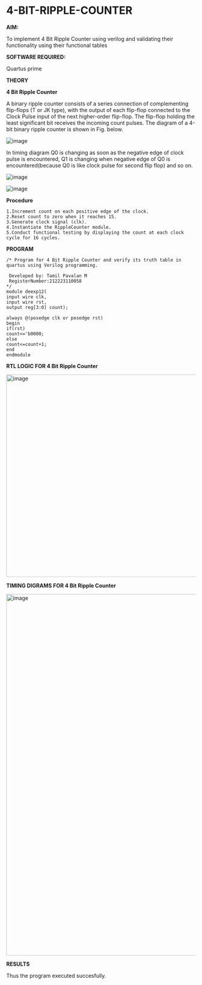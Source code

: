 # 4-BIT-RIPPLE-COUNTER

**AIM:**

To implement  4 Bit Ripple Counter using verilog and validating their functionality using their functional tables

**SOFTWARE REQUIRED:**

Quartus prime

**THEORY**

**4 Bit Ripple Counter**

A binary ripple counter consists of a series connection of complementing flip-flops (T or JK type), with the output of each flip-flop connected to the Clock Pulse input of the next higher-order flip-flop. The flip-flop holding the least significant bit receives the incoming count pulses. The diagram of a 4-bit binary ripple counter is shown in Fig. below.

![image](https://github.com/naavaneetha/4-BIT-RIPPLE-COUNTER/assets/154305477/cb4b74d4-31ab-4359-95d0-d22e67daba13)

In timing diagram Q0 is changing as soon as the negative edge of clock pulse is encountered, Q1 is changing when negative edge of Q0 is encountered(because Q0 is like clock pulse for second flip flop) and so on.

![image](https://github.com/naavaneetha/4-BIT-RIPPLE-COUNTER/assets/154305477/a573a7d6-014e-4e54-93e6-e2ac9530960b)

![image](https://github.com/naavaneetha/4-BIT-RIPPLE-COUNTER/assets/154305477/85e1958a-2fc1-49bb-9a9f-d58ccbf3663c)

**Procedure**
```
1.Increment count on each positive edge of the clock.
2.Reset count to zero when it reaches 15.
3.Generate clock signal (clk).
4.Instantiate the RippleCounter module.
5.Conduct functional testing by displaying the count at each clock cycle for 16 cycles.
```
**PROGRAM**
```
/* Program for 4 Bit Ripple Counter and verify its truth table in quartus using Verilog programming.

 Developed by: Tamil Pavalan M
 RegisterNumber:212223110058
*/
module deexp12(
input wire clk,
input wire rst,
output reg[3:0] count);

always @(posedge clk or posedge rst)
begin 
if(rst)
count<='b0000;
else
count<=count+1;
end
endmodule
```

**RTL LOGIC FOR 4 Bit Ripple Counter**

<img width="538" alt="image" src="https://github.com/user-attachments/assets/df11433b-ce7d-455a-bf03-e4002607c9df" />


**TIMING DIGRAMS FOR 4 Bit Ripple Counter**

<img width="960" alt="image" src="https://github.com/user-attachments/assets/28690e2a-c696-4efa-83eb-5c4a233d9a6c" />


**RESULTS**

Thus the program executed succesfully.
